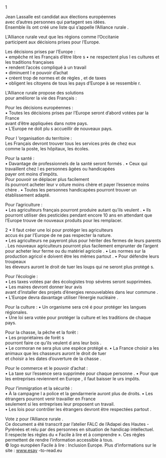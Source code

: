 1 
  
 
 
 
Jean Lassalle  est candidat aux élections européennes   
avec d’autres personnes qui partagent ses idées.  
Ensemble ils ont créé une liste  qui s’appelle l’Alliance rurale . 
 
L’Alliance rurale veut que les régions comme l’Occitanie  
participent aux décisions prises pour l’Europe.  
  
Les décisions prises par l’Europe  :  
• empêche nt les Français  d’être libre s 
• ne respectent plus l es cultures et les traditions françaises  
• rendent l’accès  compliqué  à un travail  
• diminuent l e pouvoir d’achat   
• créent trop de normes  et de règles , et de taxes  
• obligent les citoyens de tous les pays d’Europe  à se ressemble r. 
 
L’Alliance rurale propose des solutions   
pour  améliorer la vie des Français  : 
 
Pour les décisions européennes  :  
• Toutes les décisions prises par l’Europe seront  d’abord votées par la France  
avant d’être appliquées  dans notre pays.  
• L’Europe ne doit plu s accueillir de nouveaux pays.  
 
Pour l ’organisation du territoire  :  
Les Français devront  trouver tous les services près de chez eux  
comme la poste, les hôpitaux, les écoles.  
 
Pour la santé  :  
• Davantage de professionnels de la santé  seront formés . 
• Ceux qui travaillent chez l es personnes âgées ou handicapées   
payer ont moins d’impôts.  
Pour pouvoir se déplacer plus facilement   
ils pourront acheter leur v oiture moins chère  et payer l’essence moins chère . 
• Toutes les personnes handicapées pourront trouver un établissement adapté.  
 
Pour l’agriculture  :  
• Les agriculteurs français  pourront produire autant qu’ils veulent . 
• Ils pourront utiliser des pesticides pendant  encore 10 ans 
en attendant  que l’Europe trouve de nouveaux produits pour les remplacer.  

2 
 • Il faut créer une loi pour protéger les agriculteurs  
accus és par l’Europe  de ne pas respecter la nature.  
• Les agriculteurs  ne payeront plus  pour hériter  des fermes de leurs parents . 
Les nouveaux agriculteurs  pourront plus facilement  emprunter de l’argent  
pour acheter leur ferme  ou du matériel  agricole . 
• Les normes sur la production agricol e doivent être les mêmes partout . 
• Pour défendre leurs troupeaux  
les éleveurs auront le droit de tuer les loups qui ne seront plus protégé s. 
 
Pour l’écologie  :  
• Les taxes votées par des écologistes  trop sévères seront supprimées.  
• Les maires devront donner leur avis  
avant d’installer des projets d’énergies renouvelables  dans leur commune . 
• L’Europe devra davantage utiliser l’énergie nucléaire . 
 
Pour la culture  : 
• Un organisme sera cré é pour protéger les langues régionales.  
• Une loi sera votée pour protéger la culture et les traditions de chaque pays.  
 
Pour la chasse, la pêche et la forêt  :  
• Les propriétaires de forêt s  
pourront faire ce qu’ils veulent d ans leur bois .  
• Le cormoran ne sera plus une espèce  protégé e. 
• La France choisir a les animaux que les chasseurs  auront le droit de  tuer  
et choisir a les dates d’ouverture de la chasse . 
 
Pour le commerce et le pouvoir d’achat  :  
• La taxe sur l’essence sera supprimée pour chaque personne . 
• Pour que les entreprises  reviennent en Europe , il faut baisser le urs impôts. 
 
Pour l’immigration  et la sécurité  :  
• À la campagne l a police et la gendarmerie auront  plus de droits. 
• Les étrangers pourront venir travailler en France  
seulement si les entreprises leur proposent un travail.  
• Les lois pour contrôler les étrangers  devront être respectées partout . 
 
Vote z pour l’Alliance rurale .  
Ce document a été transcrit par l’atelier FALC de l’Adapei des Hautes -Pyrénées et relu par des 
personnes en situation de handicap intellectuel.  
Il respecte les règles du «  Facile à lire et à comprendre  ». Ces règles permettent de rendre 
l’information accessible à tous.  
© logo européen Facile à lire  : Inclusion Europe. Plus d’informations sur le site  : www.esay -to-read.eu  

